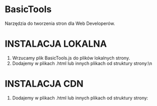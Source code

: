 # BasicTools
Narzędzia do tworzenia stron dla Web Developerów.

# INSTALACJA LOKALNA
1. Wrzucamy plik BasicTools.js do plików lokalnych strony.
2. Dodajemy w plikach .html lub innych plikach od struktury strony:\n
**<script src="path/to/file/BasicTools.js" text="text/javascript"></script>**

# INSTALACJA CDN
1. Dodajemy w plikach .html lub innych plikach od struktury strony:<br>
**<script src="https://authly.pl/cdn/v1.0/BasicTools.js" text="text/javascript"></script>**
